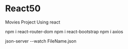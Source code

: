 # React50

Movies Project Using react

npm i react-router-dom
npm i react-bootstrap
npm i axios

json-server --watch FileName.json

